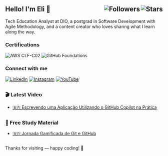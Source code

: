 <h2>
	<span>Hello! I'm Eli 🫰</span>
	<img align="right" alt="Stars" src="https://img.shields.io/github/stars/elidianaandrade">
	<img align="right" alt="Followers" src="https://img.shields.io/github/followers/elidianaandrade?style=social">
</h2>

Tech Education Analyst at DIO, a postgrad in Software Development with Agile Methodology, and a content creator who loves sharing what I learn along the way.

### Certifications
![AWS CLF-C02](https://img.shields.io/badge/AWS%20Certified%20Cloud%20Practitioner-fff?style=flat&logo=amazonwebservices&logoColor=FFFFFF&labelColor=1e1c28)
![GitHub Foundations](https://img.shields.io/badge/GitHub%20Foundations%20Certification-fff?style=flat&logo=github&logoColor=FFFFFF&labelColor=1e1c28)

### Connect with me
[![LinkedIn](https://img.shields.io/badge/in/elidiana-fff?style=flat&logo=linkedin&logoColor=FFFFFF&labelColor=8b7bdf)](https://www.linkedin.com/in/elidiana/)
[![Instagram](https://img.shields.io/badge/@elicosmaker-fff?style=flat&logo=instagram&logoColor=FFFFFF&labelColor=8b7bdf)](https://www.instagram.com/elicosmaker/)
[![YouTube](https://img.shields.io/badge/@casalfullstack-fff?style=flat&logo=youtube&logoColor=FFFFFF&labelColor=8b7bdf)](https://www.youtube.com/@casalfullstack)

##

### 🎬 Latest Video
- [🇧🇷 Escrevendo uma Aplicação Utilizando o GitHub Copilot na Prática](https://www.youtube.com/watch?v=jecdgYlKOIQ)
  
##

### 📔 Free Study Material
- [🇧🇷 Jornada Gamificada de Git e GitHub](https://elidianaandrade.gitbook.io/learning-quest/git-and-github/)

##

Thanks for visiting — happy coding! 🩷
